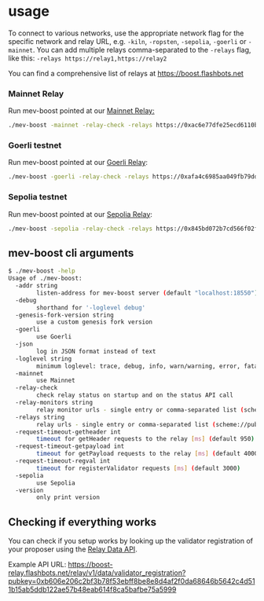 # usage

To connect to various networks, use the appropriate network flag for the specific network and relay URL, e.g. `-kiln`, `-ropsten`, `-sepolia`,  `-goerli` or `-mainnet`. You can add multiple relays comma-separated to the `-relays` flag, like this: `-relays https://relay1,https://relay2`

You can find a comprehensive list of relays at https://boost.flashbots.net

### **Mainnet Relay**

Run mev-boost pointed at our [Mainnet Relay:](https://0xac6e77dfe25ecd6110b8e780608cce0dab71fdd5ebea22a16c0205200f2f8e2e3ad3b71d3499c54ad14d6c21b41a37ae@boost-relay.flashbots.net/)

```bash
./mev-boost -mainnet -relay-check -relays https://0xac6e77dfe25ecd6110b8e780608cce0dab71fdd5ebea22a16c0205200f2f8e2e3ad3b71d3499c54ad14d6c21b41a37ae@boost-relay.flashbots.net
```

### **Goerli testnet**

Run mev-boost pointed at our [Goerli Relay](https://builder-relay-goerli.flashbots.net/):

```bash
./mev-boost -goerli -relay-check -relays https://0xafa4c6985aa049fb79dd37010438cfebeb0f2bd42b115b89dd678dab0670c1de38da0c4e9138c9290a398ecd9a0b3110@builder-relay-goerli.flashbots.net
```

### **Sepolia testnet**

Run mev-boost pointed at our [Sepolia Relay](https://builder-relay-sepolia.flashbots.net/):

```bash
./mev-boost -sepolia -relay-check -relays https://0x845bd072b7cd566f02faeb0a4033ce9399e42839ced64e8b2adcfc859ed1e8e1a5a293336a49feac6d9a5edb779be53a@builder-relay-sepolia.flashbots.net
```

## mev-boost cli arguments

```bash
$ ./mev-boost -help
Usage of ./mev-boost:
  -addr string
        listen-address for mev-boost server (default "localhost:18550")
  -debug
        shorthand for '-loglevel debug'
  -genesis-fork-version string
        use a custom genesis fork version
  -goerli
        use Goerli
  -json
        log in JSON format instead of text
  -loglevel string
        minimum loglevel: trace, debug, info, warn/warning, error, fatal, panic (default "info")
  -mainnet
        use Mainnet
  -relay-check
        check relay status on startup and on the status API call
  -relay-monitors string
        relay monitor urls - single entry or comma-separated list (scheme://host)
  -relays string
        relay urls - single entry or comma-separated list (scheme://pubkey@host)
  -request-timeout-getheader int
        timeout for getHeader requests to the relay [ms] (default 950)
  -request-timeout-getpayload int
        timeout for getPayload requests to the relay [ms] (default 4000)
  -request-timeout-regval int
        timeout for registerValidator requests [ms] (default 3000)
  -sepolia
        use Sepolia
  -version
        only print version
```


## Checking if everything works

You can check if you setup works by looking up the validator registration of your proposer using the [Relay Data API](https://flashbots.notion.site/Relay-API-Spec-5fb0819366954962bc02e81cb33840f5#308368dd0b9d4eccaa1ffad1c9e68906).

Example API URL: https://boost-relay.flashbots.net/relay/v1/data/validator_registration?pubkey=0xb606e206c2bf3b78f53ebff8be8e8d4af2f0da68646b5642c4d511b15ab5ddb122ae57b48eab614f8ca5bafbe75a5999

